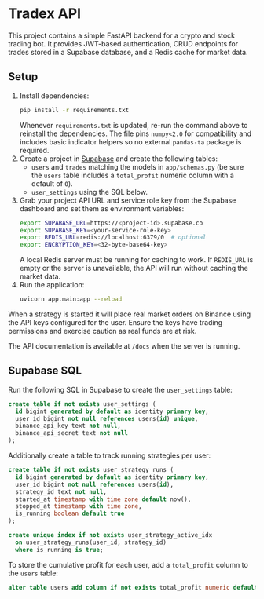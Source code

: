 # Tradex API

This project contains a simple FastAPI backend for a crypto and stock trading bot. It provides JWT-based authentication, CRUD endpoints for trades stored in a Supabase database, and a Redis cache for market data.

## Setup

1. Install dependencies:
   ```bash
   pip install -r requirements.txt
   ```
   Whenever `requirements.txt` is updated, re-run the command above to reinstall
   the dependencies. The file pins `numpy<2.0` for compatibility and includes
   basic indicator helpers so no external `pandas-ta` package is required.
2. Create a project in [Supabase](https://supabase.com) and create the following tables:
   - `users` and `trades` matching the models in `app/schemas.py` (be sure the `users` table includes a `total_profit` numeric column with a default of `0`).
   - `user_settings` using the SQL below.
3. Grab your project API URL and service role key from the Supabase dashboard and set them as environment variables:
   ```bash
   export SUPABASE_URL=https://<project-id>.supabase.co
   export SUPABASE_KEY=<your-service-role-key>
   export REDIS_URL=redis://localhost:6379/0  # optional
   export ENCRYPTION_KEY=<32-byte-base64-key>
   ```
   A local Redis server must be running for caching to work. If `REDIS_URL` is empty or the server is unavailable, the API will run without caching the market data.
4. Run the application:
   ```bash
   uvicorn app.main:app --reload
   ```

When a strategy is started it will place real market orders on Binance using the
API keys configured for the user. Ensure the keys have trading permissions and
exercise caution as real funds are at risk.

The API documentation is available at `/docs` when the server is running.

## Supabase SQL

Run the following SQL in Supabase to create the `user_settings` table:

```sql
create table if not exists user_settings (
  id bigint generated by default as identity primary key,
  user_id bigint not null references users(id) unique,
  binance_api_key text not null,
  binance_api_secret text not null
);
```

Additionally create a table to track running strategies per user:

```sql
create table if not exists user_strategy_runs (
  id bigint generated by default as identity primary key,
  user_id bigint not null references users(id),
  strategy_id text not null,
  started_at timestamp with time zone default now(),
  stopped_at timestamp with time zone,
  is_running boolean default true
);

create unique index if not exists user_strategy_active_idx
  on user_strategy_runs(user_id, strategy_id)
  where is_running is true;
```

To store the cumulative profit for each user, add a `total_profit` column to the `users` table:

```sql
alter table users add column if not exists total_profit numeric default 0;
```
